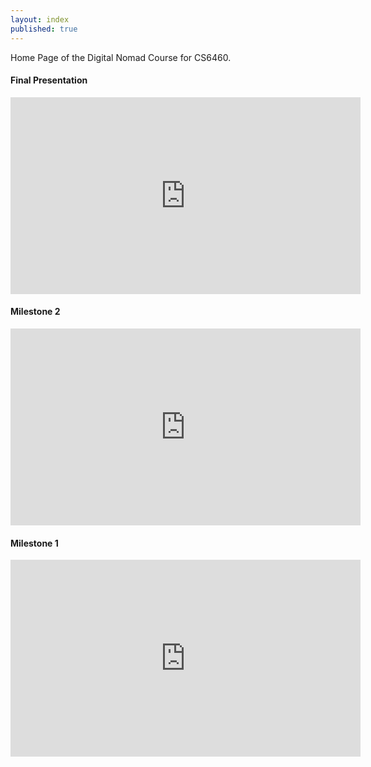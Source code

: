 ```yaml
---
layout: index
published: true
---
```


Home Page of the Digital Nomad Course for CS6460. 

#### Final Presentation

<iframe width="560" height="315" src="https://www.youtube.com/embed/49_bRzS5UK8" title="YouTube video player" frameborder="0" allow="accelerometer; autoplay; clipboard-write; encrypted-media; 
gyroscope; picture-in-picture" allowfullscreen></iframe>

#### Milestone 2

<iframe width="560" height="315" src="https://www.youtube.com/embed/yUITOX3AfCw" title="YouTube video player" frameborder="0" allow="accelerometer; autoplay; clipboard-write; encrypted-media; gyroscope; picture-in-picture" allowfullscreen></iframe>

#### Milestone 1

<iframe width="560" height="315" src="https://www.youtube.com/embed/dFWk_N0brFw" title="YouTube video player" frameborder="0" allow="accelerometer; autoplay; clipboard-write; encrypted-media; gyroscope; picture-in-picture" allowfullscreen></iframe>

